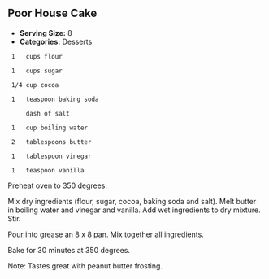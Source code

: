 ## Poor House Cake

* **Serving Size:** 8
* **Categories:** Desserts

```
 1   cups flour

 1   cups sugar

 1/4 cup cocoa

 1   teaspoon baking soda

     dash of salt

 1   cup boiling water

 2   tablespoons butter

 1   tablespoon vinegar

 1   teaspoon vanilla
```

Preheat oven to 350 degrees.

Mix dry ingredients (flour, sugar, cocoa, baking soda and salt). Melt butter in
boiling water and vinegar and vanilla. Add wet ingredients to dry mixture. Stir.

Pour into grease an 8 x 8 pan. Mix together all ingredients.

Bake for 30 minutes at 350 degrees.

Note: Tastes great with peanut butter frosting.
